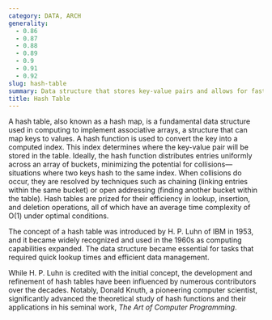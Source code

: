 ```yaml
---
category: DATA, ARCH
generality:
  - 0.86
  - 0.87
  - 0.88
  - 0.89
  - 0.9
  - 0.91
  - 0.92
slug: hash-table
summary: Data structure that stores key-value pairs and allows for fast data retrieval by using a hash function to compute an index into an array of buckets or slots, from which the desired value can be found.
title: Hash Table
---
```


A hash table, also known as a hash map, is a fundamental data structure used in computing to implement associative arrays, a structure that can map keys to values. A hash function is used to convert the key into a computed index. This index determines where the key-value pair will be stored in the table. Ideally, the hash function distributes entries uniformly across an array of buckets, minimizing the potential for collisions—situations where two keys hash to the same index. When collisions do occur, they are resolved by techniques such as chaining (linking entries within the same bucket) or open addressing (finding another bucket within the table). Hash tables are prized for their efficiency in lookup, insertion, and deletion operations, all of which have an average time complexity of O(1) under optimal conditions.

The concept of a hash table was introduced by H. P. Luhn of IBM in 1953, and it became widely recognized and used in the 1960s as computing capabilities expanded. The data structure became essential for tasks that required quick lookup times and efficient data management.

While H. P. Luhn is credited with the initial concept, the development and refinement of hash tables have been influenced by numerous contributors over the decades. Notably, Donald Knuth, a pioneering computer scientist, significantly advanced the theoretical study of hash functions and their applications in his seminal work, _The Art of Computer Programming_.
